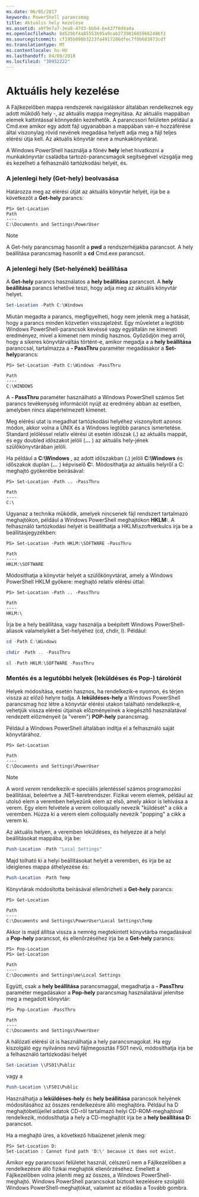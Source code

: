```yaml
---
ms.date: 06/05/2017
keywords: PowerShell parancsmag
title: Aktuális hely kezelése
ms.assetid: a9f9e7a7-3ea8-47d3-bbb4-6e437f6d4a4a
ms.openlocfilehash: 8d529bf4a85553b95a9cab2739016859662486f2
ms.sourcegitcommit: cf195b090b3223fa4917206dfec7f0b603873cdf
ms.translationtype: MT
ms.contentlocale: hu-HU
ms.lasthandoff: 04/09/2018
ms.locfileid: "30952222"
---
```

# <a name="managing-current-location"></a>Aktuális hely kezelése

A Fájlkezelőben mappa rendszerek navigáláskor általában rendelkeznek egy adott működő hely -, az aktuális mappa megnyitása. Az aktuális mappában elemek kattintással könnyedén kezelhetők. A parancssori felületen például a Cmd.exe amikor egy adott fájl ugyanabban a mappában van-e hozzáférése által viszonylag rövid nevének megadása helyett adja meg a fájl teljes elérési útja kell. Az aktuális könyvtár neve a munkakönyvtárat.

A Windows PowerShell használja a főnév **hely** lehet hivatkozni a munkakönyvtár családba tartozó-parancsmagok segítségével vizsgálja meg és kezelheti a felhasználó tartózkodási helyét, és.

### <a name="getting-your-current-location-get-location"></a>A jelenlegi hely (Get-hely) beolvasása

Határozza meg az elérési útját az aktuális könyvtár helyét, írja be a következőt a **Get-hely** parancs:

```
PS> Get-Location
Path
----
C:\Documents and Settings\PowerUser
```

> [!NOTE]
> A Get-hely parancsmag hasonlít a **pwd** a rendszerhéjakba parancsot. A hely beállítása parancsmag hasonlít a **cd** Cmd.exe parancsot.

### <a name="setting-your-current-location-set-location"></a>A jelenlegi hely (Set-helyének) beállítása

A **Get-hely** parancs használatos a **hely beállítása** parancsot. A **hely beállítása** parancs lehetővé teszi, hogy adja meg az aktuális könyvtár helyet.

```powershell
Set-Location -Path C:\Windows
```

Miután megadta a parancs, megfigyelheti, hogy nem jelenik meg a hatását, hogy a parancs minden közvetlen visszajelzést. Egy műveletet a legtöbb Windows PowerShell-parancsok kevéssé vagy egyáltalán ne kimeneti eredményez, mivel a kimenet nem mindig hasznos. Győződjön meg arról, hogy a sikeres könyvtárváltás történt-e, amikor megadja a a **hely beállítása** paranccsal, tartalmazza a **- PassThru** paraméter megadásakor a **Set-hely**parancs:

```
PS> Set-Location -Path C:\Windows -PassThru

Path
----
C:\WINDOWS
```

A **- PassThru** paraméter használható a Windows PowerShell számos Set parancs tevékenység információt nyújt az eredmény abban az esetben, amelyben nincs alapértelmezett kimenet.

Meg elérési utat is megadhat tartózkodási helyéhez viszonyított azonos módon, akkor volna a UNIX és a Windows legtöbb parancs ismertetése. Standard jelöléssel relatív elérési út esetén időszak (**.**) az aktuális mappát, és egy doubled időszakot jelöli (**...** ) az aktuális hely-jének szülőkönyvtárában jelöli.

Ha például a **C:\\Windows** , az adott időszakban (**.**) jelöli **C:\\Windows** és időszakok duplán (**...** ) képviselő **C:**. Módosíthatja az aktuális helyről a C: meghajtó gyökerébe beírásával:

```
PS> Set-Location -Path .. -PassThru

Path
----
C:\
```

Ugyanaz a technika működik, amelyek nincsenek fájl rendszert tartalmazó meghajtókon, például a Windows PowerShell meghajtókon **HKLM:**. A felhasználó tartózkodási helyét is beállíthatja a HKLM\\szoftverkulcs írja be a beállításjegyzékben:

```
PS> Set-Location -Path HKLM:\SOFTWARE -PassThru

Path
----
HKLM:\SOFTWARE
```

Módosíthatja a könyvtár helyét a szülőkönyvtárat, amely a Windows PowerShell HKLM gyökere: meghajtó relatív elérési úttal:

```
PS> Set-Location -Path .. -PassThru

Path
----
HKLM:\
```

Írja be a hely beállítása, vagy használja a beépített Windows PowerShell-aliasok valamelyikét a Set-helyéhez (cd, chdir, l). Például:

```powershell
cd -Path C:\Windows
```

```powershell
chdir -Path .. -PassThru
```

```powershell
sl -Path HKLM:\SOFTWARE -PassThru
```

### <a name="saving-and-recalling-recent-locations-push-location-and-pop-location"></a>Mentés és a legutóbbi helyek (leküldéses és Pop-) tárolóról

Helyek módosítása, esetén hasznos, ha rendelkezik-e nyomon, és térjen vissza az előző helyre tudja. A **leküldéses-hely** a Windows PowerShell parancsmag hoz létre a könyvtár elérési utakon található rendelkezik-e, vehetjük vissza elérési útjainak előzményeinek a kiegészítő használatával rendezett előzményeit (a "verem")  **POP-hely** parancsmag.

Például a Windows PowerShell általában indítja el a felhasználó saját könyvtárához.

```
PS> Get-Location

Path
----
C:\Documents and Settings\PowerUser
```

> [!NOTE]
> A word *verem* rendelkezik-e speciális jelentéssel számos programozási beállításai, beleértve a .NET-keretrendszer. Fizikai verem elemek, például az utolsó elem a veremben helyezünk elem az első, amely akkor is lehívása a verem. Egy elem felvétele a verem colloquially nevezik "küldését" a cikk a veremben. Húzza ki a verem elem colloquially nevezik "popping" a cikk a verem ki.

Az aktuális helyen, a veremben leküldéses, és helyezze át a helyi beállításokat mappába, írja be:

```powershell
Push-Location -Path "Local Settings"
```

Majd tolható ki a helyi beállításokat helyét a veremben, és írja be az ideiglenes mappa áthelyezése és:

```powershell
Push-Location -Path Temp
```

Könyvtárak módosította beírásával ellenőrizheti a **Get-hely** parancs:

```
PS> Get-Location

Path
----
C:\Documents and Settings\PowerUser\Local Settings\Temp
```

Akkor is majd állítsa vissza a nemrég megtekintett könyvtárba megadásával a **Pop-hely** parancsot, és ellenőrzéséhez írja be a **Get-hely** parancs:

```
PS> Pop-Location
PS> Get-Location

Path
----
C:\Documents and Settings\me\Local Settings
```

Együtt, csak a **hely beállítása** parancsmaggal, megadhatja a **- PassThru** paraméter megadásakor a **Pop-hely** parancsmag használatával jelenítse meg a megadott könyvtár:

```
PS> Pop-Location -PassThru

Path
----
C:\Documents and Settings\PowerUser
```

A hálózati elérési út is használhatja a hely parancsmagokat. Ha egy kiszolgáló egy nyilvános nevű fájlmegosztás FS01 nevű, módosíthatja írja be a felhasználó tartózkodási helyét

```powershell
Set-Location \\FS01\Public
```

vagy a

```powershell
Push-Location \\FS01\Public
```

Használhatja a **leküldéses-hely** és **hely beállítása** parancsok helyének módosításához az összes rendelkezésre álló meghajtóra. Például ha D meghajtóbetűjellel adatok CD-ről tartalmazó helyi CD-ROM-meghajtóval rendelkezik, módosíthatja a hely a CD-meghajtót írja be a **hely beállítása D:** parancsot.

Ha a meghajtó üres, a következő hibaüzenet jelenik meg:

```
PS> Set-Location D:
Set-Location : Cannot find path 'D:\' because it does not exist.
```

Amikor egy parancssori felületet használ, célszerű nem a Fájlkezelőben a rendelkezésre álló fizikai meghajtók ellenőrzéséhez. Emellett a Fájlkezelőben volna jeleníti meg az összes, a Windows PowerShell-meghajtó. Windows PowerShell parancsokat biztosít kezelésére szolgáló Windows PowerShell-meghajtókat, valamint az előadás a Tovább gombra.